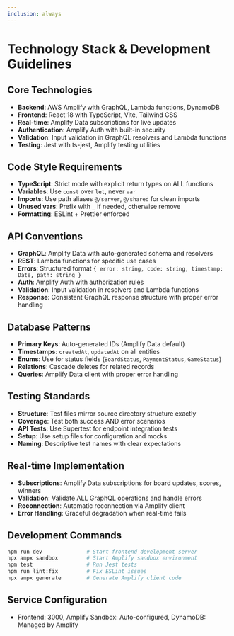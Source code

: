 ```yaml
---
inclusion: always
---
```


# Technology Stack & Development Guidelines

## Core Technologies
- **Backend**: AWS Amplify with GraphQL, Lambda functions, DynamoDB
- **Frontend**: React 18 with TypeScript, Vite, Tailwind CSS
- **Real-time**: Amplify Data subscriptions for live updates
- **Authentication**: Amplify Auth with built-in security
- **Validation**: Input validation in GraphQL resolvers and Lambda functions
- **Testing**: Jest with ts-jest, Amplify testing utilities

## Code Style Requirements
- **TypeScript**: Strict mode with explicit return types on ALL functions
- **Variables**: Use `const` over `let`, never `var`
- **Imports**: Use path aliases `@/server`, `@/shared` for clean imports
- **Unused vars**: Prefix with `_` if needed, otherwise remove
- **Formatting**: ESLint + Prettier enforced

## API Conventions
- **GraphQL**: Amplify Data with auto-generated schema and resolvers
- **REST**: Lambda functions for specific use cases
- **Errors**: Structured format `{ error: string, code: string, timestamp: Date, path: string }`
- **Auth**: Amplify Auth with authorization rules
- **Validation**: Input validation in resolvers and Lambda functions
- **Response**: Consistent GraphQL response structure with proper error handling

## Database Patterns
- **Primary Keys**: Auto-generated IDs (Amplify Data default)
- **Timestamps**: `createdAt`, `updatedAt` on all entities
- **Enums**: Use for status fields (`BoardStatus`, `PaymentStatus`, `GameStatus`)
- **Relations**: Cascade deletes for related records
- **Queries**: Amplify Data client with proper error handling

## Testing Standards
- **Structure**: Test files mirror source directory structure exactly
- **Coverage**: Test both success AND error scenarios
- **API Tests**: Use Supertest for endpoint integration tests
- **Setup**: Use setup files for configuration and mocks
- **Naming**: Descriptive test names with clear expectations

## Real-time Implementation
- **Subscriptions**: Amplify Data subscriptions for board updates, scores, winners
- **Validation**: Validate ALL GraphQL operations and handle errors
- **Reconnection**: Automatic reconnection via Amplify client
- **Error Handling**: Graceful degradation when real-time fails

## Development Commands
```bash
npm run dev              # Start frontend development server
npx ampx sandbox         # Start Amplify sandbox environment
npm test                 # Run Jest tests
npm run lint:fix         # Fix ESLint issues
npx ampx generate        # Generate Amplify client code
```

## Service Configuration
- Frontend: 3000, Amplify Sandbox: Auto-configured, DynamoDB: Managed by Amplify